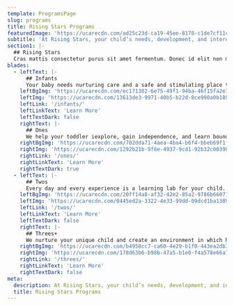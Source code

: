 ```yaml
---
template: ProgramsPage
slug: programs
title: Rising Stars Programs
featuredImage: 'https://ucarecdn.com/ad25c23d-ca19-45ee-8178-c1de7cf11cde/'
subtitle: 'At Rising Stars, your child’s needs, development, and interests inform each day. Our emergent curriculum approach means learning happens through stimulating activities, creative expression, engaged conversations, and loving relationships.'
section1: |-
  ## Rising Stars
  Cras mattis consectetur purus sit amet fermentum. Donec id elit non mi porta gravida at eget metus. Etiam porta sem malesuada magna mollis euismod. Cras justo odio, dapibus ac facilisis in, egestas eget quam.
blades:
  - leftText: |-
      ## Infants
      Your baby needs nurturing care and a safe and stimulating place to grow and develop. That’s exactly what we provide.
    leftBgImg: 'https://ucarecdn.com/ec171382-6e75-49f1-94ba-46f15fa2e791/orangehands.jpg'
    leftImg: 'https://ucarecdn.com/13613de3-9971-40b5-b22d-8ce990a0b189/babieshorizontal.jpg'
    leftLink: '/infants/'
    leftLinkText: 'Learn More'
    leftTextDark: false
    rightText: |-
      ## Ones
      We help your toddler iexplore, gain independence, and learn boundaries with loving guidance.
    rightBgImg: 'https://ucarecdn.com/702dda71-4aea-4ba4-b6f4-bbeb69f1f33d/lightBluedrawings.jpg'
    rightImg: 'https://ucarecdn.com/1292b21b-9f8e-4937-9cd1-92b32c003987/oneshorizontal.jpg'
    rightLink: '/ones/'
    rightLinkText: 'Learn More'
    rightTextDark: true
  - leftText: |-
      ## Twos
      Every day and every experience is a learning lab for your child. We offer opportunities to create, play with others, and gain problem-solving skills.
    leftBgImg: 'https://ucarecdn.com/20ff14a8-af32-42e2-85a2-9786b660770c/greenzigzag.jpg'
    leftImg: 'https://ucarecdn.com/0445ed2a-3322-4e33-99dd-09dcd1ba1389/twoshorizontal.jpg'
    leftLink: '/twos/'
    leftLinkText: 'Learn More'
    leftTextDark: false
    rightText: |-
      ## Threes+
      We nurture your unique child and create an environment in which he or she feels safe, happy, and secure to grow in independence and build caring friendships. Every day brings new opportunities for your child to be creative and to build skills in literacy and math concepts through play and with a caring adult’s guidance.
    rightBgImg: 'https://ucarecdn.com/b4958cc7-ca60-4e29-b1f0-443ea2db3f5b/darkBluesquiggles.jpg'
    rightImg: 'https://ucarecdn.com/178d63b6-b98b-47a5-b1e0-f4a578e66a75/threeshorizontal.jpg'
    rightLink: '/threes/'
    rightLinkText: 'Learn More'
    rightTextDark: false
meta:
  description: At Rising Stars, your child’s needs, development, and interests inform each day. Our emergent curriculum approach means learning happens through stimulating activities, creative expression, engaged conversations, and loving relationships.
  title: Rising Stars Programs
---
```

